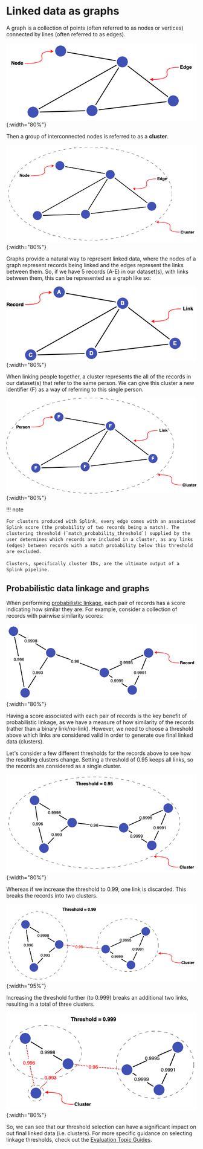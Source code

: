 # Linked data as graphs

A graph is a collection of points (often referred to as nodes or vertices) connected by lines (often referred to as edges).

![Basic Graph](../../img/clusters/basic_graph.drawio.png){:width="80%"}

Then a group of interconnected nodes is referred to as a **cluster**.

![Basic Cluster](../../img/clusters/basic_graph_cluster.drawio.png){:width="80%"}

Graphs provide a natural way to represent linked data, where the nodes of a graph represent records being linked and the edges represent the links between them. So, if we have 5 records (A-E) in our dataset(s), with links between them, this can be represented as a graph like so:

![Basic Graph - Records](../../img/clusters/basic_graph_records.drawio.png){:width="80%"}

When linking people together, a cluster represents the all of the records in our dataset(s) that refer to the same person. We can give this cluster a new identifier (F) as a way of referring to this single person.

![Basic Person Cluster](../../img/clusters/basic_graph_cluster_person.drawio.png){:width="80%"}

!!! note

    For clusters produced with Splink, every edge comes with an associated Splink score (the probability of two records being a match). The clustering threshold (`match_probability_threshold`) supplied by the user determines which records are included in a cluster, as any links (edges) between records with a match probability below this threshold are excluded.

    Clusters, specifically cluster IDs, are the ultimate output of a Splink pipeline.

## Probabilistic data linkage and graphs

When performing [probabilistic linkage](./probabilistic_vs_deterministic.md), each pair of records has a score indicating how similar they are. For example, consider a collection of records with pairwise similarity scores:

![Threshold Cluster](../../img/clusters/threshold_cluster.drawio.png){:width="80%"}

Having a score associated with each pair of records is the key benefit of probabilistic linkage, as we have a measure of how similarity of the records (rather than a binary link/no-link). However, we need to choose a threshold above which links are considered valid in order to generate oue final linked data (clusters).

Let's consider a few different thresholds for the records above to see how the resulting clusters change. Setting a threshold of 0.95 keeps all links, so the records are considered as a single cluster.

![Threshold Cluster](../../img/clusters/threshold_cluster_low.drawio.png){:width="80%"}

Whereas if we increase the threshold to 0.99, one link is discarded. This breaks the records into two clusters.

![Threshold Cluster](../../img/clusters/threshold_cluster_medium.drawio.png){:width="95%"}

Increasing the threshold further (to 0.999) breaks an additional two links, resulting in a total of three clusters.

![Threshold Cluster](../../img/clusters/threshold_cluster_high.drawio.png){:width="80%"}

So, we can see that our threshold selection can have a significant impact on out final linked data (i.e. clusters). For more specific guidance on selecting linkage thresholds, check out the [Evaluation Topic Guides](../evaluation/overview.md).
